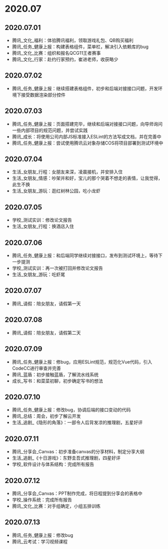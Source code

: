 2020.07
===

## 2020.07.01

- 腾讯_文化_福利：体验腾讯福利，领取游戏礼包、QB购买福利
- 腾讯_任务_健康上报：构建表格组件，菜单栏，解决引入依赖库的bug
- 腾讯_文化_比赛：组织和报名QCG11王者赛事
- 腾讯_文化_行家：赴约行家预约，崔进老师，收获略少

## 2020.07.02

- 腾讯_任务_健康上报：继续搭建表格组件，初步和后端对接接口问题，开发环境下接受数据渲染部分控件

## 2020.07.03

- 腾讯_任务_健康上报：页面搭建完毕，继续和后端对接接口问题，向导师询问一些内部项目的规范问题，并尝试实践
- 腾讯_成长：将使用公司内部JS标准接入ESLint的方法写成文档，并在完善中
- 腾讯_任务_健康上报：尝试使用腾讯云对象存储COS将项目部署到测试环境中

## 2020.07.04

- 生活_女朋友_行程：女朋友来深，凌晨接机，并安排入住
- 生活_女朋友_情感：吵架并和好，宝儿的那个哭着不想走的表情，让我觉得，此生不换
- 生活_女朋友_游玩：逛红树林公园，吃小龙虾

## 2020.07.05

- 学校_测试实训：修改论文报告
- 生活_女朋友_行程：换酒店入住

## 2020.07.06

- 腾讯_任务_健康上报：和后端同学继续对接接口，发布到测试环境上，等待下一步提测
- 学校_测试实训：再一次被打回并修改论文报告
- 生活_女朋友_游玩：吃虾尾

## 2020.07.07

- 腾讯_请假：陪女朋友，请假第一天

## 2020.07.08

- 腾讯_请假：陪女朋友，请假第二天

## 2020.07.09

- 腾讯_任务_健康上报：修bug，应用ESLint规范，规范化Vue代码，引入CodeCC进行审查并完善
- 腾讯_蓝盾：初步接触蓝盾，了解流水线系统
- 成长_写书：和菜菜初聊，初步确定写书的想法

## 2020.07.10

- 腾讯_任务_健康上报：修改bug，协调后端的接口变动的代码
- 腾讯_总结：周会，初步了解云开发
- 生活_追剧_《隐形的角落》：一部令人后背发凉的推理剧，五星好评

## 2020.07.11

- 腾讯_分享会_Canvas：初步准备canvas的分享材料，制定分享大纲
- 生活_追剧_《十日游戏》：东野圭吾式推理剧，四星好评
- 学校_软件设计与体系结构：完成所有报告

## 2020.07.12

- 腾讯_分享会_Canvas：PPT制作完成，将日程提到分享会的表格中
- 学校_操作系统：完成所有报告
- 腾讯_文化_比赛：对手组确定，小组五排训练

## 2020.07.13

- 腾讯_任务_健康上报：修改bug
- 腾讯_云考试：学习视频课程


